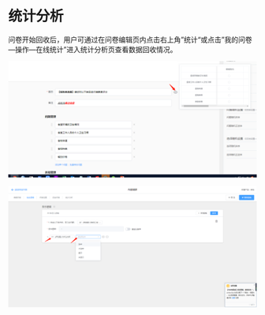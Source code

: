 # 统计分析

问卷开始回收后，用户可通过在问卷编辑页内点击右上角”统计“或点击”我的问卷—操作—在线统计”进入统计分析页查看数据回收情况。

![&#x95EE;&#x5377;&#x7F16;&#x8F91;&#x9875;&#x5185;&#x201C;&#x7EDF;&#x8BA1;&#x5206;&#x6790;&#x201D;&#x529F;&#x80FD;&#x5165;&#x53E3;](../../.gitbook/assets/image%20%28149%29.png)

![&#x201C;&#x6211;&#x7684;&#x95EE;&#x5377;&#x201D;&#x5217;&#x8868;&#x4E2D;&#x201C;&#x7EDF;&#x8BA1;&#x5206;&#x6790;&#x201D;&#x529F;&#x80FD;&#x5FEB;&#x6377;&#x5165;&#x53E3;](../../.gitbook/assets/image%20%2829%29.png)


